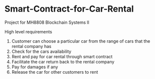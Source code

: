 # Smart-Contract-for-Car-Rental
Project for MH8808 Blockchain Systems II

High level requirements <br>
1. Customer can choose a particular car from the range of cars that the rental company has
2. Check for the cars availability 
3. Rent and pay for car rental through smart contract
4. Facilitate the car return back to the rental company
5. Pay for damages if any
6. Release the car for other customers to rent
